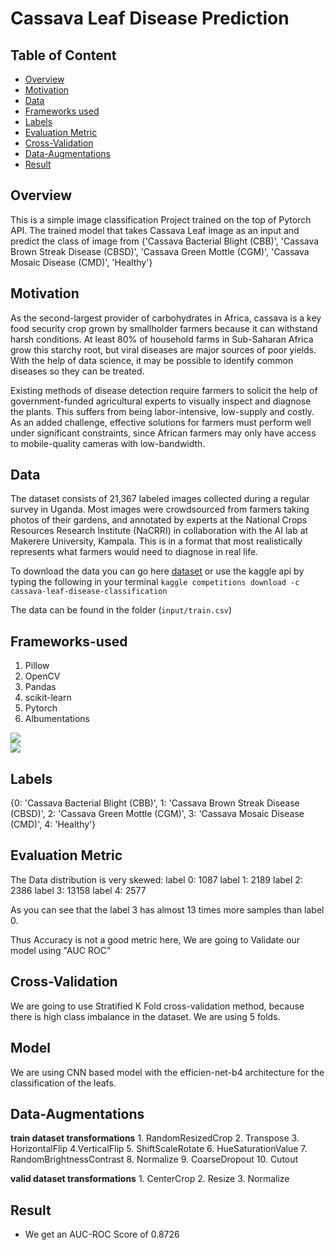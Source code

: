 # Cassava Leaf Disease Prediction

## Table of Content
  * [Overview](#overview)
  * [Motivation](#motivation)
  * [Data](#data)
  * [Frameworks used](#frameworks-used)
  * [Labels](#labels)
  * [Evaluation Metric](#evaluation-metric)
  * [Cross-Validation](#cross-validation)
  * [Data-Augmentations](#data-augmentations)
  * [Result](#result)

## Overview
This is a simple image classification Project trained on the top of Pytorch API. The trained model that takes Cassava Leaf image as an input and predict the class of image from {'Cassava Bacterial Blight (CBB)', 'Cassava Brown Streak Disease (CBSD)', 'Cassava Green Mottle (CGM)', 'Cassava Mosaic Disease (CMD)', 'Healthy'}

## Motivation
As the second-largest provider of carbohydrates in Africa, cassava is a key food security crop grown by smallholder farmers because it can withstand harsh conditions. At least 80% of household farms in Sub-Saharan Africa grow this starchy root, but viral diseases are major sources of poor yields. With the help of data science, it may be possible to identify common diseases so they can be treated.

Existing methods of disease detection require farmers to solicit the help of government-funded agricultural experts to visually inspect and diagnose the plants. This suffers from being labor-intensive, low-supply and costly. As an added challenge, effective solutions for farmers must perform well under significant constraints, since African farmers may only have access to mobile-quality cameras with low-bandwidth.

## Data
The dataset consists of 21,367 labeled images collected during a regular survey in Uganda. Most images were crowdsourced from farmers taking photos of their gardens, and annotated by experts at the National Crops Resources Research Institute (NaCRRI) in collaboration with the AI lab at Makerere University, Kampala. This is in a format that most realistically represents what farmers would need to diagnose in real life.

To download the data you can go here [dataset](https://www.kaggle.com/c/cassava-leaf-disease-classification/data) or use the kaggle api by typing the following in your terminal ```kaggle competitions download -c cassava-leaf-disease-classification```

The data can be found in the folder (`input/train.csv`)

## Frameworks-used
1. Pillow
2. OpenCV
3. Pandas
4. scikit-learn
5. Pytorch
6. Albumentations


![](https://forthebadge.com/images/badges/made-with-python.svg)<br>
![](https://cdn.analyticsvidhya.com/wp-content/uploads/2018/02/pytorch-logo-flat-300x210.png) 

## Labels
{0: 'Cassava Bacterial Blight (CBB)',
 1: 'Cassava Brown Streak Disease (CBSD)',
 2: 'Cassava Green Mottle (CGM)',
 3: 'Cassava Mosaic Disease (CMD)',
 4: 'Healthy'}
 
 ## Evaluation Metric

The Data distribution is very skewed:
label 0: 1087
label 1: 2189
label 2: 2386
label 3: 13158
label 4: 2577

As you can see that the label 3 has almost 13 times more samples than label 0.

Thus Accuracy is not a good metric here, We are going to Validate our model using "AUC ROC"

## Cross-Validation
We are going to use Stratified K Fold cross-validation method, because there is high class imbalance in the dataset. We are using 5 folds.

## Model

We are using CNN based model with the efficien-net-b4 architecture for the classification of the leafs.

## Data-Augmentations
**train dataset transformations**
        1. RandomResizedCrop
        2. Transpose
        3. HorizontalFlip
        4.VerticalFlip
        5. ShiftScaleRotate
        6. HueSaturationValue
        7. RandomBrightnessContrast
        8. Normalize
        9. CoarseDropout
        10. Cutout

**valid dataset transformations**
        1. CenterCrop
        2. Resize
        3. Normalize

## Result

* We get an AUC-ROC Score of 0.8726
